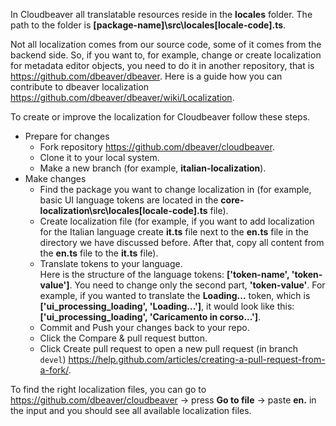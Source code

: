 In Cloudbeaver all translatable resources reside in the **locales** folder. The path to the folder is **[package-name]\src\locales\[locale-code].ts**.

Not all localization comes from our source code, some of it comes from the backend side. So, if you want to, for example, change or create localization for metadata editor objects, you need to do it in another repository, that is https://github.com/dbeaver/dbeaver. Here is a guide how you can contribute to dbeaver localization https://github.com/dbeaver/dbeaver/wiki/Localization.

To create or improve the localization for Cloudbeaver follow these steps.

- Prepare for changes
  - Fork repository https://github.com/dbeaver/cloudbeaver.
  - Clone it to your local system.
  - Make a new branch (for example, **italian-localization**).
- Make changes
  - Find the package you want to change localization in (for example, basic UI language tokens are located in the **core-localization\src\locales\[locale-code].ts** file).
  - Create localization file (for example, if you want to add localization for the Italian language create **it.ts** file next to the **en.ts** file in the directory we have discussed before. After that, copy all content from the **en.ts** file to the **it.ts** file).
  - Translate tokens to your language.<br/>
Here is the structure of the language tokens: **['token-name', 'token-value']**. You need to change only the second part, **'token-value'**.
For example, if you wanted to translate the **Loading...** token, which is **['ui_processing_loading', 'Loading...']**, it would look like this: **['ui_processing_loading', 'Caricamento in corso...']**.
  - Commit and Push your changes back to your repo.
  - Click the Compare & pull request button.
  - Click Create pull request to open a new pull request (in branch `devel`) https://help.github.com/articles/creating-a-pull-request-from-a-fork/.

To find the right localization files, you can go to https://github.com/dbeaver/cloudbeaver -> press **Go to file** -> paste **en.** in the input and you should see all available localization files.
